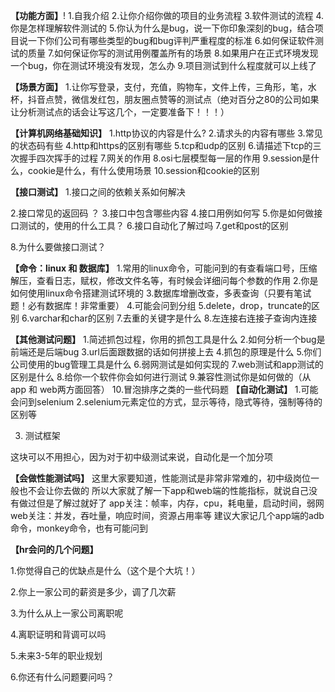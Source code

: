 **【功能方面】**!
1.自我介绍
2.让你介绍你做的项目的业务流程
3.软件测试的流程
4.你是怎样理解软件测试的
5.你认为什么是bug，说一下你印象深刻的bug，结合项目说一下你们公司有哪些类型的bug和bug评判严重程度的标准
6.如何保证软件测试的质量
7.如何保证你写的测试用例覆盖所有的场景
8.如果用户在正式环境发现一个bug，你在测试环境没有发现，怎么办
9.项目测试到什么程度就可以上线了

**【场景方面】**
1.让你写登录，支付，充值，购物车，文件上传，三角形，笔，水杯，抖音点赞，微信发红包，朋友圈点赞等的测试点（绝对百分之80的公司如果让分析测试点的话会让写这几个，一定要准备下！！！）

**【计算机网络基础知识】**
1.http协议的内容是什么? 
2.请求头的内容有哪些
3.常见的状态码有些
4.http和https的区别有哪些
5.tcp和udp的区别
6.请描述下tcp的三次握手四次挥手的过程
7.网关的作用
8.osi七层模型每一层的作用
9.session是什么，cookie是什么，有什么使用场景
10.session和cookie的区别

**【接口测试】**
1.接口之间的依赖关系如何解决

2.接口常见的返回码 ？
3.接口中包含哪些内容
4.接口用例如何写
5.你是如何做接口测试的，使用的什么工具？
6.接口自动化了解过吗
7.get和post的区别

8.为什么要做接口测试？ 

**【命令：linux 和 数据库】**
1.常用的linux命令，可能问到的有查看端口号，压缩解压，查看日志，赋权，修改文件名等，有时候会详细问每个参数的作用
2.你是如何使用linux命令搭建测试环境的
3.数据库增删改查，多表查询（只要有笔试题！必有数据库！非常重要）
4.可能会问到分组
5.delete，drop，truncate的区别
6.varchar和char的区别
7.去重的关键字是什么
8.左连接右连接子查询内连接

**【其他测试问题】**
1.简述抓包过程，你用的抓包工具是什么
2.如何分析一个bug是前端还是后端bug
3.url后面跟数据的话如何拼接上去
4.抓包的原理是什么
5.你们公司使用的bug管理工具是什么
6.弱网测试是如何实现的
7.web测试和app测试的区别是什么
8.给你一个软件你会如何进行测试
9.兼容性测试你是如何做的（从app 和 web两方面回答）
10.冒泡排序之类的一些代码题
**【自动化测试】**
1.可能会问到selenium
2.selenium元素定位的方式，显示等待，隐式等待，强制等待的区别等

3. 测试框架

这块可以不用担心，因为对于初中级测试来说，自动化是一个加分项

**【会做性能测试吗】**
这里大家要知道，性能测试是非常非常难的，初中级岗位一般也不会让你去做的
所以大家就了解一下app和web端的性能指标，就说自己没有做过但是了解过就好了
app关注：帧率，内存，cpu，耗电量，启动时间，弱网
web关注：并发，吞吐量，响应时间，资源占用率等
建议大家记几个app端的adb命令，monkey命令，也有可能问到

**【hr会问的几个问题】**

1.你觉得自己的优缺点是什么（这个是个大坑！）

2.你上一家公司的薪资是多少，调了几次薪

3.为什么从上一家公司离职呢

4.离职证明和背调可以吗

5.未来3-5年的职业规划

6.你还有什么问题要问吗？